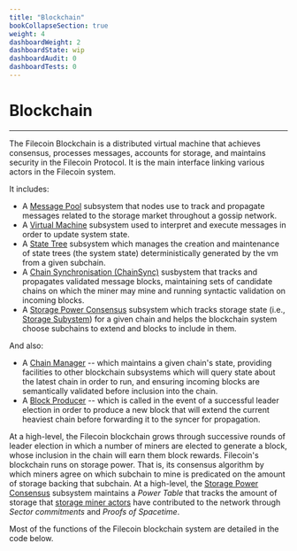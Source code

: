 ```yaml
---
title: "Blockchain"
bookCollapseSection: true
weight: 4
dashboardWeight: 2
dashboardState: wip
dashboardAudit: 0
dashboardTests: 0
---
```


# Blockchain
---

The Filecoin Blockchain is a distributed virtual machine that achieves consensus, processes messages, accounts for storage, and maintains security in the Filecoin Protocol. It is the main interface linking various actors in the Filecoin system.

It includes:

- A [Message Pool](message_pool) subsystem that nodes use to track and propagate messages related to the storage market throughout a gossip network.
- A [Virtual Machine](systems/filecoin_vm) subsystem used to interpret and execute messages in order to update system state.
- A [State Tree](state_tree) subsystem which manages the creation and maintenance of state trees (the system state) deterministically generated by the vm from a given subchain.
- A [Chain Synchronisation (ChainSync)](chainsync) susbystem that tracks and propagates validated message blocks, maintaining sets of candidate chains on which the miner may mine and running syntactic validation on incoming blocks.
- A [Storage Power Consensus](storage_power_consensus) subsystem which tracks storage state (i.e., [Storage Subystem](storage_mining)) for a given chain and helps the blockchain system choose subchains to extend and blocks to include in them.

And also:

- A [Chain Manager](chain_manager) -- which maintains a given chain's state, providing facilities to other blockchain subsystems which will query state about the latest chain in order to run, and ensuring incoming blocks are semantically validated before inclusion into the chain.
- A [Block Producer](block_producer) -- which is called in the event of a successful leader election in order to produce a new block that will extend the current heaviest chain before forwarding it to the syncer for propagation.

At a high-level, the Filecoin blockchain grows through successive rounds of leader election in which a number of miners are elected to generate a block, whose inclusion in the chain will earn them block rewards. 
Filecoin's blockchain runs on storage power. That is, its consensus algorithm by which miners agree on which subchain to mine is predicated on the amount of storage backing that subchain. At a high-level, the [Storage Power Consensus](storage_power_consensus) subsystem maintains a _Power Table_ that tracks the amount of storage that [storage miner actors](storage_mining) have contributed to the network through _Sector commitments_ and _Proofs of Spacetime_.

Most of the functions of the Filecoin blockchain system are detailed in the code below.